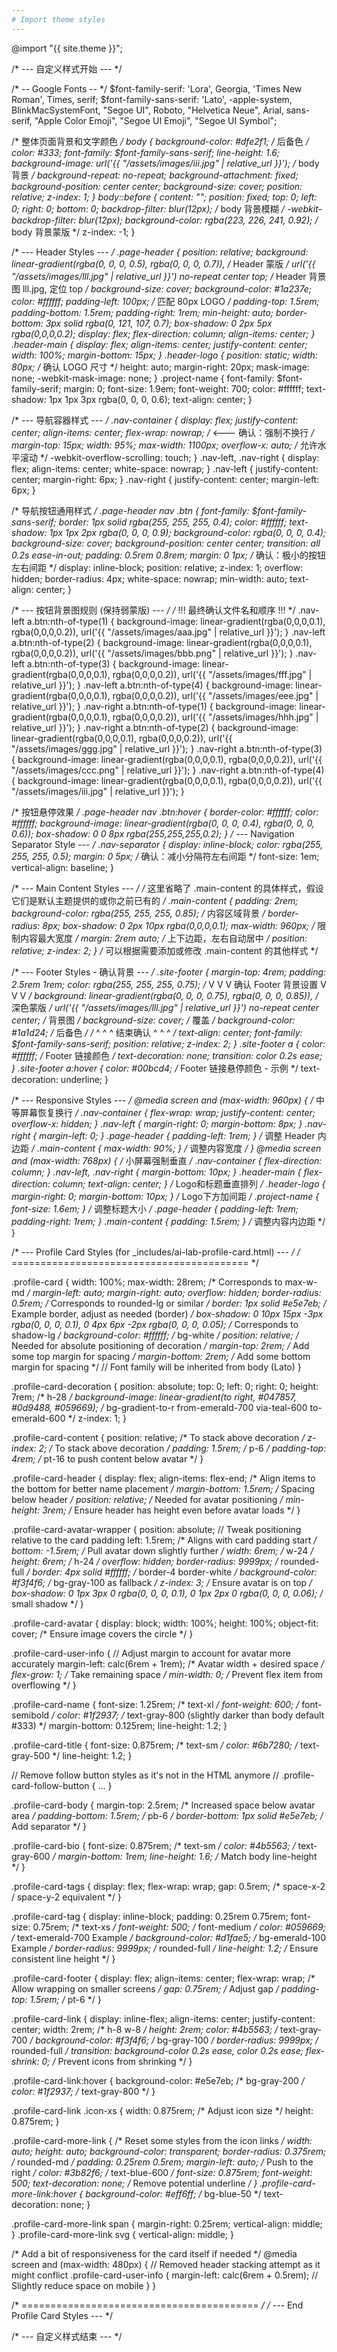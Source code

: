 ```yaml
---
# Import theme styles
---
```

@import "{{ site.theme }}";

/* --- 自定义样式开始 --- */

/* -- Google Fonts -- */
$font-family-serif: 'Lora', Georgia, 'Times New Roman', Times, serif;
$font-family-sans-serif: 'Lato', -apple-system, BlinkMacSystemFont, "Segoe UI", Roboto, "Helvetica Neue", Arial, sans-serif, "Apple Color Emoji", "Segoe UI Emoji", "Segoe UI Symbol";

/* 整体页面背景和文字颜色 */
body {
  background-color: #dfe2f1; /* 后备色 */
  color: #333;
  font-family: $font-family-sans-serif;
  line-height: 1.6;
  background-image: url('{{ "/assets/images/iii.jpg" | relative_url }}'); /* body 背景 */
  background-repeat: no-repeat;
  background-attachment: fixed;
  background-position: center center;
  background-size: cover;
  position: relative;
  z-index: 1;
}
body::before {
    content: "";
    position: fixed; top: 0; left: 0; right: 0; bottom: 0;
    backdrop-filter: blur(12px); /* body 背景模糊 */
    -webkit-backdrop-filter: blur(12px);
    background-color: rgba(223, 226, 241, 0.92); /* body 背景蒙版 */
    z-index: -1;
}

/* --- Header Styles --- */
.page-header {
  position: relative;
  background: linear-gradient(rgba(0, 0, 0, 0.5), rgba(0, 0, 0, 0.7)), /* Header 蒙版 */
              url('{{ "/assets/images/lll.jpg" | relative_url }}') no-repeat center top; /* Header 背景图 lll.jpg, 定位 top */
  background-size: cover; background-color: #1a237e; color: #ffffff;
  padding-left: 100px; /* 匹配 80px LOGO */
  padding-top: 1.5rem;
  padding-bottom: 1.5rem;
  padding-right: 1rem;
  min-height: auto;
  border-bottom: 3px solid rgba(0, 121, 107, 0.7);
  box-shadow: 0 2px 5px rgba(0,0,0,0.2);
  display: flex;
  flex-direction: column;
  align-items: center;
}
.header-main {
    display: flex;
    align-items: center;
    justify-content: center;
    width: 100%;
    margin-bottom: 15px;
}
.header-logo {
  position: static;
  width: 80px; /* 确认 LOGO 尺寸 */
  height: auto;
  margin-right: 20px;
  mask-image: none;
  -webkit-mask-image: none;
}
.project-name {
  font-family: $font-family-serif;
  margin: 0;
  font-size: 1.9em;
  font-weight: 700;
  color: #ffffff;
  text-shadow: 1px 1px 3px rgba(0, 0, 0, 0.6);
  text-align: center;
}

/* --- 导航容器样式 --- */
.nav-container {
  display: flex;
  justify-content: center;
  align-items: center;
  flex-wrap: nowrap;   /* <--- 确认：强制不换行 */
  margin-top: 15px;
  width: 95%;
  max-width: 1100px;
  overflow-x: auto;   /* 允许水平滚动 */
  -webkit-overflow-scrolling: touch;
}
.nav-left, .nav-right {
  display: flex;
  align-items: center;
  white-space: nowrap;
}
.nav-left { justify-content: center; margin-right: 6px; }
.nav-right { justify-content: center; margin-left: 6px; }

/* 导航按钮通用样式 */
.page-header nav .btn {
  font-family: $font-family-sans-serif;
  border: 1px solid rgba(255, 255, 255, 0.4);
  color: #ffffff;
  text-shadow: 1px 1px 2px rgba(0, 0, 0, 0.9);
  background-color: rgba(0, 0, 0, 0.4);
  background-size: cover;
  background-position: center center;
  transition: all 0.2s ease-in-out;
  padding: 0.5rem 0.8rem;
  margin: 0 1px; /* 确认：极小的按钮左右间距 */
  display: inline-block;
  position: relative;
  z-index: 1;
  overflow: hidden;
  border-radius: 4px;
  white-space: nowrap;
  min-width: auto;
  text-align: center;
}

/* --- 按钮背景图规则 (保持弱蒙版) --- */
/* !!! 最终确认文件名和顺序 !!! */
.nav-left a.btn:nth-of-type(1) { background-image: linear-gradient(rgba(0,0,0,0.1), rgba(0,0,0,0.2)), url('{{ "/assets/images/aaa.jpg" | relative_url }}'); }
.nav-left a.btn:nth-of-type(2) { background-image: linear-gradient(rgba(0,0,0,0.1), rgba(0,0,0,0.2)), url('{{ "/assets/images/bbb.png" | relative_url }}'); }
.nav-left a.btn:nth-of-type(3) { background-image: linear-gradient(rgba(0,0,0,0.1), rgba(0,0,0,0.2)), url('{{ "/assets/images/fff.jpg" | relative_url }}'); }
.nav-left a.btn:nth-of-type(4) { background-image: linear-gradient(rgba(0,0,0,0.1), rgba(0,0,0,0.2)), url('{{ "/assets/images/eee.jpg" | relative_url }}'); }
.nav-right a.btn:nth-of-type(1) { background-image: linear-gradient(rgba(0,0,0,0.1), rgba(0,0,0,0.2)), url('{{ "/assets/images/hhh.jpg" | relative_url }}'); }
.nav-right a.btn:nth-of-type(2) { background-image: linear-gradient(rgba(0,0,0,0.1), rgba(0,0,0,0.2)), url('{{ "/assets/images/ggg.jpg" | relative_url }}'); }
.nav-right a.btn:nth-of-type(3) { background-image: linear-gradient(rgba(0,0,0,0.1), rgba(0,0,0,0.2)), url('{{ "/assets/images/ccc.png" | relative_url }}'); }
.nav-right a.btn:nth-of-type(4) { background-image: linear-gradient(rgba(0,0,0,0.1), rgba(0,0,0,0.2)), url('{{ "/assets/images/iii.jpg" | relative_url }}'); }

/* 按钮悬停效果 */
.page-header nav .btn:hover {
  border-color: #ffffff;
  color: #ffffff;
  background-image: linear-gradient(rgba(0, 0, 0, 0.4), rgba(0, 0, 0, 0.6));
  box-shadow: 0 0 8px rgba(255,255,255,0.2);
}
/* --- Navigation Separator Style --- */
.nav-separator {
  display: inline-block;
  color: rgba(255, 255, 255, 0.5);
  margin: 0 5px; /* 确认：减小分隔符左右间距 */
  font-size: 1em;
  vertical-align: baseline;
}

/* --- Main Content Styles --- */
/* 这里省略了 .main-content 的具体样式，假设它们是默认主题提供的或你之前已有的 */
.main-content {
  padding: 2rem;
  background-color: rgba(255, 255, 255, 0.85); /* 内容区域背景 */
  border-radius: 8px;
  box-shadow: 0 2px 10px rgba(0,0,0,0.1);
  max-width: 960px; /* 限制内容最大宽度 */
  margin: 2rem auto; /* 上下边距，左右自动居中 */
  position: relative;
  z-index: 2;
}
/* 可以根据需要添加或修改 .main-content 的其他样式 */


/* --- Footer Styles - 确认背景 --- */
.site-footer {
  margin-top: 4rem;
  padding: 2.5rem 1rem;
  color: rgba(255, 255, 255, 0.75);
  /* V V V 确认 Footer 背景设置 V V V */
  background: linear-gradient(rgba(0, 0, 0, 0.75), rgba(0, 0, 0, 0.85)), /* 深色蒙版 */
              url('{{ "/assets/images/lll.jpg" | relative_url }}') no-repeat center center; /* 背景图 */
  background-size: cover; /* 覆盖 */
  background-color: #1a1d24; /* 后备色 */
  /* ^ ^ ^ 结束确认 ^ ^ ^ */
  text-align: center;
  font-family: $font-family-sans-serif;
  position: relative;
  z-index: 2;
}
.site-footer a {
  color: #ffffff; /* Footer 链接颜色 */
  text-decoration: none;
  transition: color 0.2s ease;
}
.site-footer a:hover {
  color: #00bcd4; /* Footer 链接悬停颜色 - 示例 */
  text-decoration: underline;
}

/* --- Responsive Styles --- */
@media screen and (max-width: 960px) {
    /* 中等屏幕恢复换行 */
    .nav-container { flex-wrap: wrap; justify-content: center; overflow-x: hidden; }
    .nav-left { margin-right: 0; margin-bottom: 8px; }
    .nav-right { margin-left: 0; }
    .page-header { padding-left: 1rem; } /* 调整 Header 内边距 */
    .main-content { max-width: 90%; } /* 调整内容宽度 */
}
@media screen and (max-width: 768px) {
    /* 小屏幕强制垂直 */
    .nav-container { flex-direction: column; }
    .nav-left, .nav-right { margin-bottom: 10px; }
    .header-main { flex-direction: column; text-align: center; } /* Logo和标题垂直排列 */
    .header-logo { margin-right: 0; margin-bottom: 10px; } /* Logo下方加间距 */
    .project-name { font-size: 1.6em; } /* 调整标题大小 */
    .page-header { padding-left: 1rem; padding-right: 1rem; }
    .main-content { padding: 1.5rem; } /* 调整内容内边距 */
}

/* --- Profile Card Styles (for _includes/ai-lab-profile-card.html) --- */
/* ========================================= */

.profile-card {
  width: 100%;
  max-width: 28rem; /* Corresponds to max-w-md */
  margin-left: auto;
  margin-right: auto;
  overflow: hidden;
  border-radius: 0.5rem; /* Corresponds to rounded-lg or similar */
  border: 1px solid #e5e7eb; /* Example border, adjust as needed (border) */
  box-shadow: 0 10px 15px -3px rgba(0, 0, 0, 0.1), 0 4px 6px -2px rgba(0, 0, 0, 0.05); /* Corresponds to shadow-lg */
  background-color: #ffffff; /* bg-white */
  position: relative; /* Needed for absolute positioning of decoration */
  margin-top: 2rem; /* Add some top margin for spacing */
  margin-bottom: 2rem; /* Add some bottom margin for spacing */
  // Font family will be inherited from body (Lato)
}

.profile-card-decoration {
  position: absolute;
  top: 0;
  left: 0;
  right: 0;
  height: 7rem; /* h-28 */
  background-image: linear-gradient(to right, #047857, #0d9488, #059669); /* bg-gradient-to-r from-emerald-700 via-teal-600 to-emerald-600 */
  z-index: 1;
}

.profile-card-content {
  position: relative; /* To stack above decoration */
  z-index: 2; /* To stack above decoration */
  padding: 1.5rem; /* p-6 */
  padding-top: 4rem; /* pt-16 to push content below avatar */
}

.profile-card-header {
  display: flex;
  align-items: flex-end; /* Align items to the bottom for better name placement */
  margin-bottom: 1.5rem; /* Spacing below header */
  position: relative; /* Needed for avatar positioning */
  min-height: 3rem; /* Ensure header has height even before avatar loads */
}

.profile-card-avatar-wrapper {
  position: absolute;
  // Tweak positioning relative to the card padding
  left: 1.5rem; /* Aligns with card padding start */
  bottom: -1.5rem; /* Pull avatar down slightly further */
  width: 6rem;  /* w-24 */
  height: 6rem; /* h-24 */
  overflow: hidden;
  border-radius: 9999px; /* rounded-full */
  border: 4px solid #ffffff; /* border-4 border-white */
  background-color: #f3f4f6; /* bg-gray-100 as fallback */
  z-index: 3; /* Ensure avatar is on top */
  box-shadow: 0 1px 3px 0 rgba(0, 0, 0, 0.1), 0 1px 2px 0 rgba(0, 0, 0, 0.06); /* small shadow */
}

.profile-card-avatar {
  display: block;
  width: 100%;
  height: 100%;
  object-fit: cover; /* Ensure image covers the circle */
}

.profile-card-user-info {
  // Adjust margin to account for avatar more accurately
  margin-left: calc(6rem + 1rem); /* Avatar width + desired space */
  flex-grow: 1; /* Take remaining space */
  min-width: 0; /* Prevent flex item from overflowing */
}

.profile-card-name {
  font-size: 1.25rem; /* text-xl */
  font-weight: 600; /* font-semibold */
  color: #1f2937; /* text-gray-800 (slightly darker than body default #333) */
  margin-bottom: 0.125rem;
  line-height: 1.2;
}

.profile-card-title {
  font-size: 0.875rem; /* text-sm */
  color: #6b7280; /* text-gray-500 */
  line-height: 1.2;
}

// Remove follow button styles as it's not in the HTML anymore
// .profile-card-follow-button { ... }

.profile-card-body {
  margin-top: 2.5rem; /* Increased space below avatar area */
  padding-bottom: 1.5rem; /* pb-6 */
  border-bottom: 1px solid #e5e7eb; /* Add separator */
}

.profile-card-bio {
  font-size: 0.875rem; /* text-sm */
  color: #4b5563; /* text-gray-600 */
  margin-bottom: 1rem;
  line-height: 1.6; /* Match body line-height */
}

.profile-card-tags {
  display: flex;
  flex-wrap: wrap;
  gap: 0.5rem; /* space-x-2 / space-y-2 equivalent */
}

.profile-card-tag {
  display: inline-block;
  padding: 0.25rem 0.75rem;
  font-size: 0.75rem; /* text-xs */
  font-weight: 500; /* font-medium */
  color: #059669; /* text-emerald-700 Example */
  background-color: #d1fae5; /* bg-emerald-100 Example */
  border-radius: 9999px; /* rounded-full */
  line-height: 1.2; /* Ensure consistent line height */
}

.profile-card-footer {
  display: flex;
  align-items: center;
  flex-wrap: wrap; /* Allow wrapping on smaller screens */
  gap: 0.75rem; /* Adjust gap */
  padding-top: 1.5rem; /* pt-6 */
}

.profile-card-link {
  display: inline-flex;
  align-items: center;
  justify-content: center;
  width: 2rem;  /* h-8 w-8 */
  height: 2rem;
  color: #4b5563; /* text-gray-700 */
  background-color: #f3f4f6; /* bg-gray-100 */
  border-radius: 9999px; /* rounded-full */
  transition: background-color 0.2s ease, color 0.2s ease;
  flex-shrink: 0; /* Prevent icons from shrinking */
}

.profile-card-link:hover {
  background-color: #e5e7eb; /* bg-gray-200 */
  color: #1f2937; /* text-gray-800 */
}

.profile-card-link .icon-xs {
  width: 0.875rem; /* Adjust icon size */
  height: 0.875rem;
}

.profile-card-more-link {
  /* Reset some styles from the icon links */
  width: auto;
  height: auto;
  background-color: transparent;
  border-radius: 0.375rem; /* rounded-md */
  padding: 0.25rem 0.5rem;
  margin-left: auto; /* Push to the right */
  color: #3b82f6; /* text-blue-600 */
  font-size: 0.875rem;
  font-weight: 500;
  text-decoration: none; /* Remove potential underline */
}
.profile-card-more-link:hover {
  background-color: #eff6ff; /* bg-blue-50 */
  text-decoration: none;
}

.profile-card-more-link span {
  margin-right: 0.25rem;
  vertical-align: middle;
}
.profile-card-more-link svg {
  vertical-align: middle;
}

/* Add a bit of responsiveness for the card itself if needed */
@media screen and (max-width: 480px) {
  // Removed header stacking attempt as it might conflict
  .profile-card-user-info {
    margin-left: calc(6rem + 0.5rem); // Slightly reduce space on mobile
  }
}

/* ========================================= */
/* --- End Profile Card Styles --- */

/* --- 自定义样式结束 --- */
